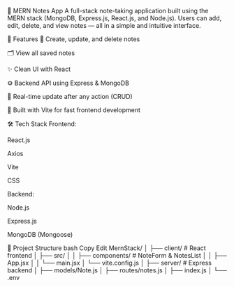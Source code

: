 📝 MERN Notes App
A full-stack note-taking application built using the MERN stack (MongoDB, Express.js, React.js, and Node.js). Users can add, edit, delete, and view notes — all in a simple and intuitive interface.

📌 Features
📄 Create, update, and delete notes

🗂️ View all saved notes

✨ Clean UI with React

⚙️ Backend API using Express & MongoDB

🔄 Real-time update after any action (CRUD)

🎯 Built with Vite for fast frontend development

🛠️ Tech Stack
Frontend:

React.js

Axios

Vite

CSS

Backend:

Node.js

Express.js

MongoDB (Mongoose)

📁 Project Structure
bash
Copy
Edit
MernStack/
│
├── client/                # React frontend
│   ├── src/
│   │   ├── components/    # NoteForm & NotesList
│   │   ├── App.jsx
│   │   └── main.jsx
│   └── vite.config.js
│
├── server/                # Express backend
│   ├── models/Note.js
│   ├── routes/notes.js
│   ├── index.js
│   └── .env

